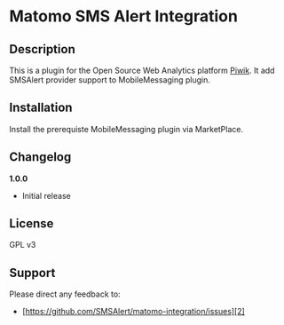 # Matomo SMS Alert Integration 

## Description

This is a plugin for the Open Source Web Analytics platform [Piwik][1]. It 
add SMSAlert provider support to MobileMessaging plugin.

## Installation

Install the prerequiste MobileMessaging plugin via MarketPlace.

## Changelog

__1.0.0__
* Initial release

## License

GPL v3

## Support

Please direct any feedback to: 

* [https://github.com/SMSAlert/matomo-integration/issues][2]

[1]: http://piwik.org
[2]: https://github.com/SMSAlert/matomo-integration/issues
